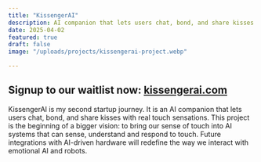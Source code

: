 ```yaml
---
title: "KissengerAI"
description: AI companion that lets users chat, bond, and share kisses with real touch sensations.
date: 2025-04-02
featured: true
draft: false
image: "/uploads/projects/kissengerai-project.webp"

---
```


## Signup to our waitlist now: [kissengerai.com](https://kissengerai.com)

KissengerAI is my second startup journey. It is an AI companion that lets users chat, bond, and share kisses with real touch sensations. This project is the beginning of a bigger vision: to bring our sense of touch into AI systems that can sense, understand and respond to touch. Future integrations with AI-driven hardware will redefine the way we interact with emotional AI and robots.
